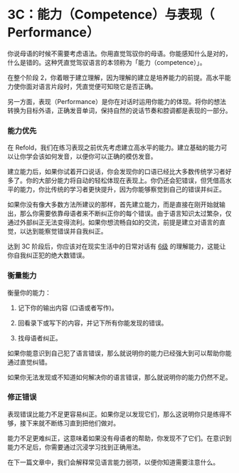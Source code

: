 # 3C：能力（Competence）与表现（ Performance）

你说母语的时候不需要考虑语法。你用直觉驾驭你的母语。你能感知什么是对的，什么是错的。这种凭直觉驾驭语言的本领称为「能力（competence）」。

在整个阶段 2，你着眼于建立理解，因为理解的建立是培养能力的前提。高水平能力使你面对语言片段时，凭直觉便可知晓它是否正确。

另一方面，表现（Performance）是你在对话时运用你能力的体现。将你的想法转换为目标外语，正确发音单词，保持自然的说话节奏和腔调都是表现的一部分。

### 能力优先

在 Refold，我们在练习表现之前优先考虑建立高水平的能力。建立基础的能力可以让你学会该如何发音，以便你可以正确的模仿发音。

建立能力后，如果你试着开口说话，你会发现你的口语已经比大多数传统学习者好多了。你的大部分能力将自动的轻松体现在表现上。你仍还会犯错误，但凭借高水平的能力，你比传统的学习者更快提升，因为你能够察觉到自己的错误并纠正。

如果你没有像大多数方法所建议的那样，首先建立能力，而是直接在刚开始就输出，那么你需要依靠母语者来不断纠正你的每个错误。由于语言知识太过繁杂，仅通过外部纠正无法变得流利。如果你想流畅自如的交流，前提是建立对语言的直觉，以达到能察觉错误并自我纠正。

达到 3C 阶段后，你应该对在现实生活中的日常对话有 [6级](https://refold.la/simplified/stage-2/a/measure-comprehension#Level-6-Automatic) 的理解能力，这能让你自我纠正犯的绝大数错误。

### 衡量能力

衡量你的能力：

1.  记下你的输出内容 (口语或者写作)。

2. 回看录下或写下的内容，并记下所有你能发现的错误。

3. 找母语者纠正。

如果你能意识到自己犯了语言错误，那么就说明你的能力已经强大到可以帮助你能通过直觉纠错。

如果你无法发现或不知道如何解决你的语言错误，那么就说明你的能力仍然不足。

### 修正错误

表现错误比能力不足更容易纠正。如果你足以发现它们，那么这说明你只是练得不够，接下来就不断练习直到把他们做对。

能力不足更难纠正，这意味着如果没有母语者的帮助，你发现不了它们。在意识到能力不足后，你需要通过沉浸学习找到正确用法。

在下一篇文章中，我们会解释常见语言能力弱项，以便你知道需要注意什么。